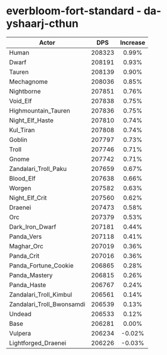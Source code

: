 # everbloom-fort-standard - da-yshaarj-cthun
| Actor | DPS | Increase |
|---|:---:|:---:|
|Human|208323|0.99%|
|Dwarf|208191|0.93%|
|Tauren|208139|0.90%|
|Mechagnome|208036|0.85%|
|Nightborne|207851|0.76%|
|Void_Elf|207838|0.75%|
|Highmountain_Tauren|207836|0.75%|
|Night_Elf_Haste|207810|0.74%|
|Kul_Tiran|207808|0.74%|
|Goblin|207797|0.73%|
|Troll|207746|0.71%|
|Gnome|207742|0.71%|
|Zandalari_Troll_Paku|207659|0.67%|
|Blood_Elf|207638|0.66%|
|Worgen|207582|0.63%|
|Night_Elf_Crit|207560|0.62%|
|Draenei|207473|0.58%|
|Orc|207379|0.53%|
|Dark_Iron_Dwarf|207181|0.44%|
|Panda_Vers|207118|0.41%|
|Maghar_Orc|207019|0.36%|
|Panda_Crit|207016|0.36%|
|Panda_Fortune_Cookie|206865|0.28%|
|Panda_Mastery|206815|0.26%|
|Panda_Haste|206767|0.24%|
|Zandalari_Troll_Kimbul|206561|0.14%|
|Zandalari_Troll_Bwonsamdi|206539|0.13%|
|Undead|206533|0.12%|
|Base|206281|0.00%|
|Vulpera|206234|-0.02%|
|Lightforged_Draenei|206226|-0.03%|
